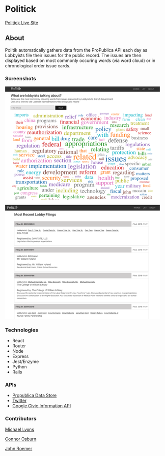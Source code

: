 # Politick

[Politick Live Site](https://politik-client.herokuapp.com/)

## About

Politik automatically gathers data from the ProPublica API each day as Lobbyists file their issues for the public record. The issues are then displayed based on most commonly occuring words (via word cloud) or in chronological order issue cards.

### Screenshots

![ScreenShot](https://github.com/michaelyons/Informant-Client/blob/master/Screen%20Shot%202018-11-01%20at%207.56.07%20AM.png)

![ScreenShot](https://github.com/michaelyons/Informant-Client/blob/master/Screen%20Shot%202018-11-01%20at%207.56.42%20AM.png)



### Technologies

- React
- Router
- Node
- Express
- Jest/Enzyme
- Python
- Rails

### APIs

- [Propublica Data Store](https://www.propublica.org/datastore/apis)
- [Twitter](https://developer.twitter.com/content/developer-twitter/en.html)
- [Google Civic Information API](https://developers.google.com/civic-information/)

### Contributors

[Michael Lyons](https://github.com/michaelyons)

[Connor Osburn](https://github.com/letsdothis64)

[John Roemer](https://github.com/jtrtj)
